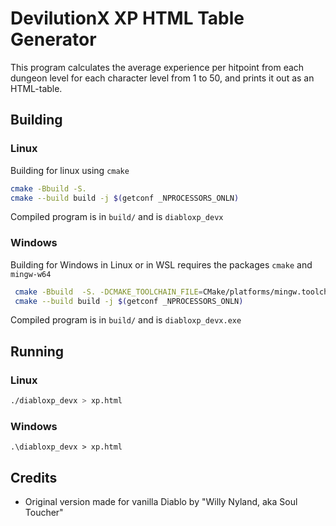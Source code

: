# DevilutionX XP HTML Table Generator

This program calculates the average experience per hitpoint from each dungeon
level for each character level from 1 to 50, and prints it out as an HTML-table.

## Building

### Linux

Building for linux using `cmake`

```sh
cmake -Bbuild -S.
cmake --build build -j $(getconf _NPROCESSORS_ONLN)

```

Compiled program is in `build/` and is `diabloxp_devx`

### Windows

Building for Windows in Linux or in WSL requires the packages `cmake` and `mingw-w64`

```sh
 cmake -Bbuild  -S. -DCMAKE_TOOLCHAIN_FILE=CMake/platforms/mingw.toolchain.cmake
 cmake --build build -j $(getconf _NPROCESSORS_ONLN)
```

Compiled program is in `build/` and is `diabloxp_devx.exe`

## Running

### Linux

```sh
./diabloxp_devx > xp.html
```

### Windows

```pwsh
.\diabloxp_devx > xp.html
```

## Credits

- Original version made for vanilla Diablo by "Willy Nyland, aka Soul Toucher"
